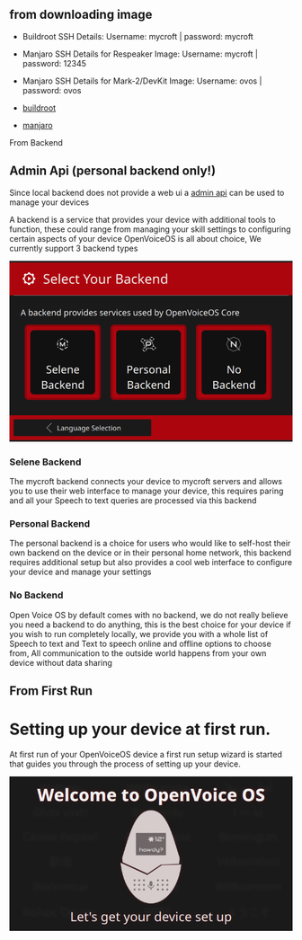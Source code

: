 ## from downloading image
  - Buildroot SSH Details: Username: mycroft | password: mycroft
  - Manjaro SSH Details for Respeaker Image: Username: mycroft | password: 12345
  - Manjaro SSH Details for Mark-2/DevKit Image: Username: ovos | password: ovos

- [buildroot](https://drive.google.com/drive/folders/113-zmx6ncoeLNsayseNxoaTlaAk1AfU2)
- [manjaro](http://downloads.openvoiceos.com/images/)


From Backend

## Admin Api (personal backend only!)
Since local backend does not provide a web ui a [admin api](https://github.com/OpenVoiceOS/OVOS-local-backend#admin-api)
can be used to manage your devices

A backend is a service that provides your device with additional tools to function, these could range from managing your skill settings to configuring certain aspects of your device OpenVoiceOS is all about choice,  We currently support 3 backend types

![Select Backend](https://github.com/OpenVoiceOS/ovos_assets/raw/master/Images/select-backend.png)

### Selene Backend
The mycroft backend connects your device to mycroft servers and allows you to use their web interface to manage your device, this requires paring and all your Speech to text queries are processed via this backend

### Personal Backend
The personal backend is a choice for users who would like to self-host their own backend on the device or in their personal home network, this backend requires additional setup but also provides a cool web interface to configure your device and manage your settings

### No Backend
Open Voice OS by default comes with no backend, we do not really believe you need a backend to do anything, this is the best choice for
your device if you wish to run completely locally, we provide you with a whole list of Speech to text and Text to speech online and offline options to choose from, All communication to the outside world happens from your own device without data sharing

## From First Run

# Setting up your device at first run.

At first run of your OpenVoiceOS device a first run setup wizard is started that guides you through the process of setting up your device.

![Welcome Screen](https://github.com/OpenVoiceOS/ovos_assets/raw/master/Images/welcome-screen.png)
